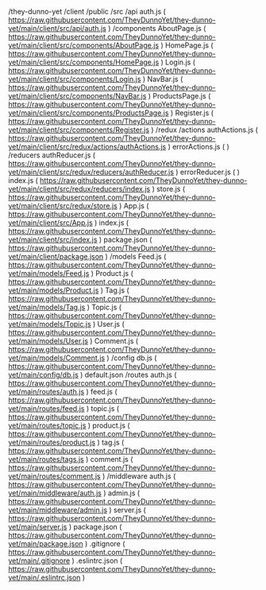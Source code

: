 /they-dunno-yet
    /client
        /public
        /src
            /api
                auth.js ( https://raw.githubusercontent.com/TheyDunnoYet/they-dunno-yet/main/client/src/api/auth.js )
            /components
                AboutPage.js ( https://raw.githubusercontent.com/TheyDunnoYet/they-dunno-yet/main/client/src/components/AboutPage.js )
                HomePage.js ( https://raw.githubusercontent.com/TheyDunnoYet/they-dunno-yet/main/client/src/components/HomePage.js )
                Login.js ( https://raw.githubusercontent.com/TheyDunnoYet/they-dunno-yet/main/client/src/components/Login.js )
                NavBar.js ( https://raw.githubusercontent.com/TheyDunnoYet/they-dunno-yet/main/client/src/components/NavBar.js )
                ProductsPage.js ( https://raw.githubusercontent.com/TheyDunnoYet/they-dunno-yet/main/client/src/components/ProductsPage.js )
                Register.js ( https://raw.githubusercontent.com/TheyDunnoYet/they-dunno-yet/main/client/src/components/Register.js )
            /redux
                /actions
                    authActions.js ( https://raw.githubusercontent.com/TheyDunnoYet/they-dunno-yet/main/client/src/redux/actions/authActions.js )
                    errorActions.js (  )
                /reducers
                    authReducer.js ( https://raw.githubusercontent.com/TheyDunnoYet/they-dunno-yet/main/client/src/redux/reducers/authReducer.js )
                    errorReducer.js (  )
                    index.js ( https://raw.githubusercontent.com/TheyDunnoYet/they-dunno-yet/main/client/src/redux/reducers/index.js )
                store.js ( https://raw.githubusercontent.com/TheyDunnoYet/they-dunno-yet/main/client/src/redux/store.js )
            App.js ( https://raw.githubusercontent.com/TheyDunnoYet/they-dunno-yet/main/client/src/App.js )
            index.js ( https://raw.githubusercontent.com/TheyDunnoYet/they-dunno-yet/main/client/src/index.js )
        package.json ( https://raw.githubusercontent.com/TheyDunnoYet/they-dunno-yet/main/client/package.json )
    /models
        Feed.js ( https://raw.githubusercontent.com/TheyDunnoYet/they-dunno-yet/main/models/Feed.js )
        Product.js ( https://raw.githubusercontent.com/TheyDunnoYet/they-dunno-yet/main/models/Product.js )
        Tag.js ( https://raw.githubusercontent.com/TheyDunnoYet/they-dunno-yet/main/models/Tag.js )
        Topic.js ( https://raw.githubusercontent.com/TheyDunnoYet/they-dunno-yet/main/models/Topic.js )
        User.js ( https://raw.githubusercontent.com/TheyDunnoYet/they-dunno-yet/main/models/User.js )
        Comment.js ( https://raw.githubusercontent.com/TheyDunnoYet/they-dunno-yet/main/models/Comment.js )
    /config
        db.js ( https://raw.githubusercontent.com/TheyDunnoYet/they-dunno-yet/main/config/db.js )
        default.json
    /routes
        auth.js ( https://raw.githubusercontent.com/TheyDunnoYet/they-dunno-yet/main/routes/auth.js )
        feed.js ( https://raw.githubusercontent.com/TheyDunnoYet/they-dunno-yet/main/routes/feed.js )
        topic.js ( https://raw.githubusercontent.com/TheyDunnoYet/they-dunno-yet/main/routes/topic.js )
        product.js ( https://raw.githubusercontent.com/TheyDunnoYet/they-dunno-yet/main/routes/product.js )
        tag.js ( https://raw.githubusercontent.com/TheyDunnoYet/they-dunno-yet/main/routes/tags.js )
        comment.js ( https://raw.githubusercontent.com/TheyDunnoYet/they-dunno-yet/main/routes/comment.js )
    /middleware
        auth.js ( https://raw.githubusercontent.com/TheyDunnoYet/they-dunno-yet/main/middleware/auth.js )
        admin.js ( https://raw.githubusercontent.com/TheyDunnoYet/they-dunno-yet/main/middleware/admin.js )
    server.js ( https://raw.githubusercontent.com/TheyDunnoYet/they-dunno-yet/main/server.js )
    package.json ( https://raw.githubusercontent.com/TheyDunnoYet/they-dunno-yet/main/package.json )
    .gitignore ( https://raw.githubusercontent.com/TheyDunnoYet/they-dunno-yet/main/.gitignore )
    .eslintrc.json ( https://raw.githubusercontent.com/TheyDunnoYet/they-dunno-yet/main/.eslintrc.json )
